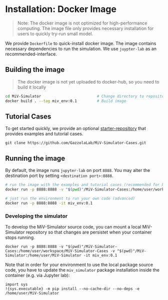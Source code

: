 # Installation: Docker Image

> Note: The docker image is not optimized for high-performance computing. The image file only provides necessary installation for users to quickly try-run small model.

We provide `Dockerfile` to quick-install docker image. The image contains necessary dependencies to run the simulation. We use `juypter-lab` as an recommended-interface.

## Building the image

> The docker image is not yet uploaded to docker-hub, so you need to build it locally

```bash
cd MiV-Simulator                         # Change directory to repository
docker build . --tag miv_env:0.1         # Build image
```

## Tutorial Cases

To get started quickly, we provide an optional [starter-repository](https://github.com/GazzolaLab/MiV-Simulator-Cases) that provides examples and tutorial cases.

```
git clone https://github.com/GazzolaLab/MiV-Simulator-Cases.git
```

## Running the image

By default, the image runs `jupyter-lab` on port `8888`. You may alter the destination port by setting `<destination port>:8888`.

```bash
# run the image with the examples and tutorial cases (recommended for beginners)
docker run -p 8888:8888 -v "$(pwd)"/MiV-Simulator-Cases:/home/user/workspace/MiV-Simulator-Cases -it miv_env:0.1

# just run the environment to run your own code (advanced)
docker run -p 8888:8888 -it miv_env:0.1
```

### Developing the simulator

To develop the MiV-Simulator source code, you can mount a local MiV-Simulator repository so that changes are persistet when your container stops running.
```
docker run -p 8888:8888 -v "$(pwd)"/MiV-Simulator-Cases:/home/user/workspace/MiV-Simulator-Cases -v "$(pwd)"/MiV-Simulator:/home/user/MiV-Simulator -it miv_env:0.1
```

Note that in order for your environment to use the local package source code, you have to update the `miv_simulator` package installation inside the container (e.g. via Jupyter lab):

```
import sys
!{sys.executable} -m pip install --no-cache-dir --no-deps -e /home/user/MiV-Simulator
```

